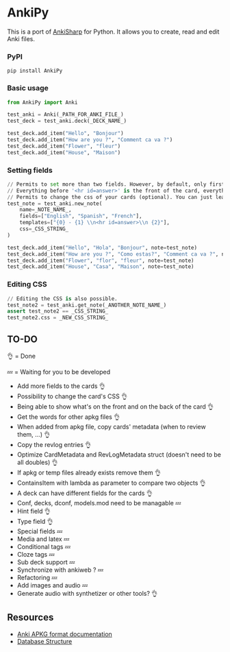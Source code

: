 # AnkiPy

This is a port of [AnkiSharp](https://github.com/AnkiTools/AnkiSharp) for Python. It allows you to create, read and edit Anki files.

### PyPI

```
pip install AnkiPy
```

### Basic usage

``` python
from AnkiPy import Anki

test_anki = Anki(_PATH_FOR_ANKI_FILE_)
test_deck = test_anki.deck(_DECK_NAME_)

test_deck.add_item("Hello", "Bonjour")
test_deck.add_item("How are you ?", "Comment ca va ?")
test_deck.add_item("Flower", "fleur")
test_deck.add_item("House", "Maison")
```

### Setting fields

``` python
// Permits to set more than two fields. However, by default, only first two fields are used.
// Everything before '<hr id=answer>' is the front of the card, everything after is the behind
// Permits to change the css of your cards (optional). You can just leave this out, it will use the default CSS.
test_note = test_anki.new_note(
    name=_NOTE_NAME_,
    fields=["English", "Spanish", "French"],
    templates=["{0} - {1} \\n<hr id=answer>\\n {2}"],
    css=_CSS_STRING_
)

test_deck.add_item("Hello", "Hola", "Bonjour", note=test_note)
test_deck.add_item("How are you ?", "Como estas?", "Comment ca va ?", note=test_note)
test_deck.add_item("Flower", "flor", "fleur", note=test_note)
test_deck.add_item("House", "Casa", "Maison", note=test_note)
```

### Editing CSS

``` python
// Editing the CSS is also possible.
test_note2 = test_anki.get_note(_ANOTHER_NOTE_NAME_)
assert test_note2 == _CSS_STRING_
test_note2.css = _NEW_CSS_STRING_
```

## TO-DO

:ok_hand: = Done

:zzz: = Waiting for you to be developed

- Add more fields to the cards :ok_hand:
- Possibility to change the card's CSS :ok_hand:
- Being able to show what's on the front and on the back of the card :ok_hand:
- Get the words for other apkg files :ok_hand:
- When added from apkg file, copy cards' metadata (when to review them, ...) :ok_hand:
- Copy the revlog entries :ok_hand:
- Optimize CardMetadata and RevLogMetadata struct (doesn't need to be all doubles) :ok_hand:
- If apkg or temp files already exists remove them :ok_hand:
- ContainsItem with lambda as parameter to compare two objects :ok_hand:
- A deck can have different fields for the cards :ok_hand:
- Conf, decks, dconf, models.mod need to be managable :zzz:
- Hint field :ok_hand:
- Type field :ok_hand:
- Special fields :zzz:
- Media and latex :zzz:
- Conditional tags :zzz:
- Cloze tags :zzz:
- Sub deck support :zzz:
- Synchronize with ankiweb ? :zzz:
- Refactoring :zzz:
- Add images and audio :zzz:
- Generate audio with synthetizer or other tools? :ok_hand:

## Resources

- [Anki APKG format documentation](http://decks.wikia.com/wiki/Anki_APKG_format_documentation)
- [Database Structure](https://github.com/ankidroid/Anki-Android/wiki/Database-Structure)